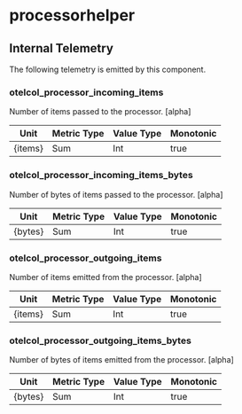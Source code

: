 [comment]: <> (Code generated by mdatagen. DO NOT EDIT.)

# processorhelper

## Internal Telemetry

The following telemetry is emitted by this component.

### otelcol_processor_incoming_items

Number of items passed to the processor. [alpha]

| Unit | Metric Type | Value Type | Monotonic |
| ---- | ----------- | ---------- | --------- |
| {items} | Sum | Int | true |

### otelcol_processor_incoming_items_bytes

Number of bytes of items passed to the processor. [alpha]

| Unit | Metric Type | Value Type | Monotonic |
| ---- | ----------- | ---------- | --------- |
| {bytes} | Sum | Int | true |

### otelcol_processor_outgoing_items

Number of items emitted from the processor. [alpha]

| Unit | Metric Type | Value Type | Monotonic |
| ---- | ----------- | ---------- | --------- |
| {items} | Sum | Int | true |

### otelcol_processor_outgoing_items_bytes

Number of bytes of items emitted from the processor. [alpha]

| Unit | Metric Type | Value Type | Monotonic |
| ---- | ----------- | ---------- | --------- |
| {bytes} | Sum | Int | true |
